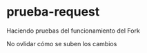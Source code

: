 # prueba-request

Haciendo pruebas del funcionamiento del Fork

No ovlidar cómo se suben los cambios